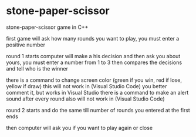 # stone-paper-scissor
stone-paper-scissor game in C++ 

first game will ask how many rounds you want to play, you must enter a positive number

round 1 starts 
  computer will make a his decision and then ask you about yours, you must enter a number from 1 to 3
  then compares the decisions and tell who is the winner

  there is a command to change screen color (green if you win, red if lose, yellow if draw) this will not work in (Visual Studio Code) you better comment it, but works in Visual Studio
  there is a command to make an alert sound after every round also will not work in (Visual Studio Code)

round 2 starts and do the same till number of rounds you entered at the first ends

then computer will ask you if you want to play again or close 
